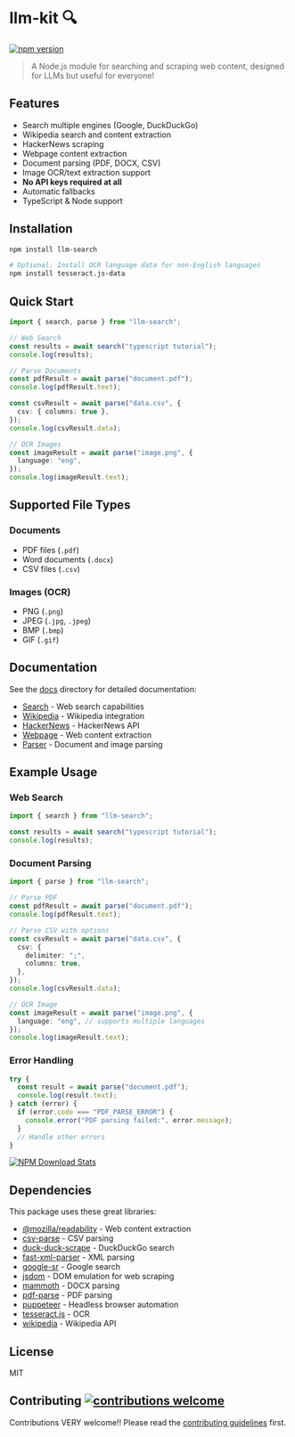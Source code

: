 # llm-kit 🔍

[![npm version](https://badge.fury.io/js/llm-search.svg)](https://badge.fury.io/js/llm-search)

> A Node.js module for searching and scraping web content, designed for LLMs but useful for everyone!

## Features

- Search multiple engines (Google, DuckDuckGo)
- Wikipedia search and content extraction
- HackerNews scraping
- Webpage content extraction
- Document parsing (PDF, DOCX, CSV)
- Image OCR/text extraction support
- **No API keys required at all**
- Automatic fallbacks
- TypeScript & Node support

## Installation

```bash
npm install llm-search

# Optional: Install OCR language data for non-English languages
npm install tesseract.js-data
```

## Quick Start

```typescript
import { search, parse } from "llm-search";

// Web Search
const results = await search("typescript tutorial");
console.log(results);

// Parse Documents
const pdfResult = await parse("document.pdf");
console.log(pdfResult.text);

const csvResult = await parse("data.csv", {
  csv: { columns: true },
});
console.log(csvResult.data);

// OCR Images
const imageResult = await parse("image.png", {
  language: "eng",
});
console.log(imageResult.text);
```

## Supported File Types

### Documents

- PDF files (`.pdf`)
- Word documents (`.docx`)
- CSV files (`.csv`)

### Images (OCR)

- PNG (`.png`)
- JPEG (`.jpg`, `.jpeg`)
- BMP (`.bmp`)
- GIF (`.gif`)

## Documentation

See the [docs](./docs) directory for detailed documentation:

- [Search](./docs/search.md) - Web search capabilities
- [Wikipedia](./docs/wikipedia.md) - Wikipedia integration
- [HackerNews](./docs/hackernews.md) - HackerNews API
- [Webpage](./docs/webpage.md) - Web content extraction
- [Parser](./docs/parser.md) - Document and image parsing

## Example Usage

### Web Search

```typescript
import { search } from "llm-search";

const results = await search("typescript tutorial");
console.log(results);
```

### Document Parsing

```typescript
import { parse } from "llm-search";

// Parse PDF
const pdfResult = await parse("document.pdf");
console.log(pdfResult.text);

// Parse CSV with options
const csvResult = await parse("data.csv", {
  csv: {
    delimiter: ";",
    columns: true,
  },
});
console.log(csvResult.data);

// OCR Image
const imageResult = await parse("image.png", {
  language: "eng", // supports multiple languages
});
console.log(imageResult.text);
```

### Error Handling

```typescript
try {
  const result = await parse("document.pdf");
  console.log(result.text);
} catch (error) {
  if (error.code === "PDF_PARSE_ERROR") {
    console.error("PDF parsing failed:", error.message);
  }
  // Handle other errors
}
```

[![NPM Download Stats](https://nodei.co/npm/llm-search.png?downloads=true)](https://www.npmjs.com/package/llm-search)

## Dependencies

This package uses these great libraries:

- [@mozilla/readability](https://www.npmjs.com/package/@mozilla/readability) - Web content extraction
- [csv-parse](https://www.npmjs.com/package/csv-parse) - CSV parsing
- [duck-duck-scrape](https://www.npmjs.com/package/duck-duck-scrape) - DuckDuckGo search
- [fast-xml-parser](https://www.npmjs.com/package/fast-xml-parser) - XML parsing
- [google-sr](https://www.npmjs.com/package/google-sr) - Google search
- [jsdom](https://www.npmjs.com/package/jsdom) - DOM emulation for web scraping
- [mammoth](https://www.npmjs.com/package/mammoth) - DOCX parsing
- [pdf-parse](https://www.npmjs.com/package/pdf-parse) - PDF parsing
- [puppeteer](https://www.npmjs.com/package/puppeteer) - Headless browser automation
- [tesseract.js](https://www.npmjs.com/package/tesseract.js) - OCR
- [wikipedia](https://www.npmjs.com/package/wikipedia) - Wikipedia API

## License

MIT

## Contributing [![contributions welcome](https://img.shields.io/badge/contributions-welcome-brightgreen.svg?style=flat)](TODO.md)

Contributions VERY welcome!! Please read the [contributing guidelines](CONTRIBUTING.md) first.
